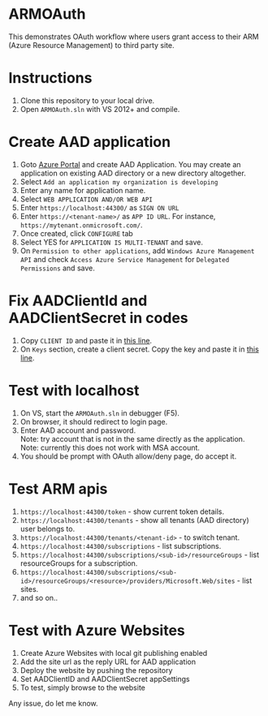 ARMOAuth
========
This demonstrates OAuth workflow where users grant access to their ARM (Azure Resource Management) to third party site.

Instructions
============
1. Clone this repository to your local drive.
2. Open `ARMOAuth.sln` with VS 2012+ and compile.

Create AAD application
======================
1. Goto [Azure Portal](https://manage.windowsazure.com/) and create AAD Application.  You may create an application on existing AAD directory or a new directory altogether.
2. Select `Add an application my organization is developing`
3. Enter any name for application name.
4. Select `WEB APPLICATION AND/OR WEB API`
5. Enter `https://localhost:44300/` as `SIGN ON URL` 
6. Enter `https://<tenant-name>/` as `APP ID URL`.  For instance, `https://mytenant.onmicrosoft.com/`.
7. Once created, click `CONFIGURE` tab
8. Select YES for `APPLICATION IS MULTI-TENANT` and save.
10. On `Permission to other applications`, add `Windows Azure Management API` and check `Access Azure Service Management` for `Delegated Permissions` and save.

Fix AADClientId and AADClientSecret in codes
============================================
1. Copy `CLIENT ID` and paste it in [this line](https://github.com/suwatch/ARMOAuth/blob/master/Modules/ARMOAuthModule.cs#L26).
2. On `Keys` section, create a client secret. Copy the key and paste it in [this line](https://github.com/suwatch/ARMOAuth/blob/master/Modules/ARMOAuthModule.cs#L31).


Test with localhost
===================
1. On VS, start the `ARMOAuth.sln` in debugger (F5).
2. On browser, it should redirect to login page.
3. Enter AAD account and password.  
  Note: try account that is not in the same directly as the application.  
  Note: currently this does not work with MSA account.
4. You should be prompt with OAuth allow/deny page, do accept it.

Test ARM apis
=============
1. `https://localhost:44300/token` - show current token details.
2. `https://localhost:44300/tenants` - show all tenants (AAD directory) user belongs to.
3. `https://localhost:44300/tenants/<tenant-id>` - to switch tenant.
4. `https://localhost:44300/subscriptions` - list subscriptions.
5. `https://localhost:44300/subscriptions/<sub-id>/resourceGroups` - list resourceGroups for a subscription.
6. `https://localhost:44300/subscriptions/<sub-id>/resourceGroups/<resource>/providers/Microsoft.Web/sites` - list sites.
7. and so on.. 

Test with Azure Websites
========================
1. Create Azure Websites with local git publishing enabled
2. Add the site url as the reply URL for AAD application
3. Deploy the website by pushing the repository
4. Set AADClientID and AADClientSecret appSettings
5. To test, simply browse to the website

Any issue, do let me know.
